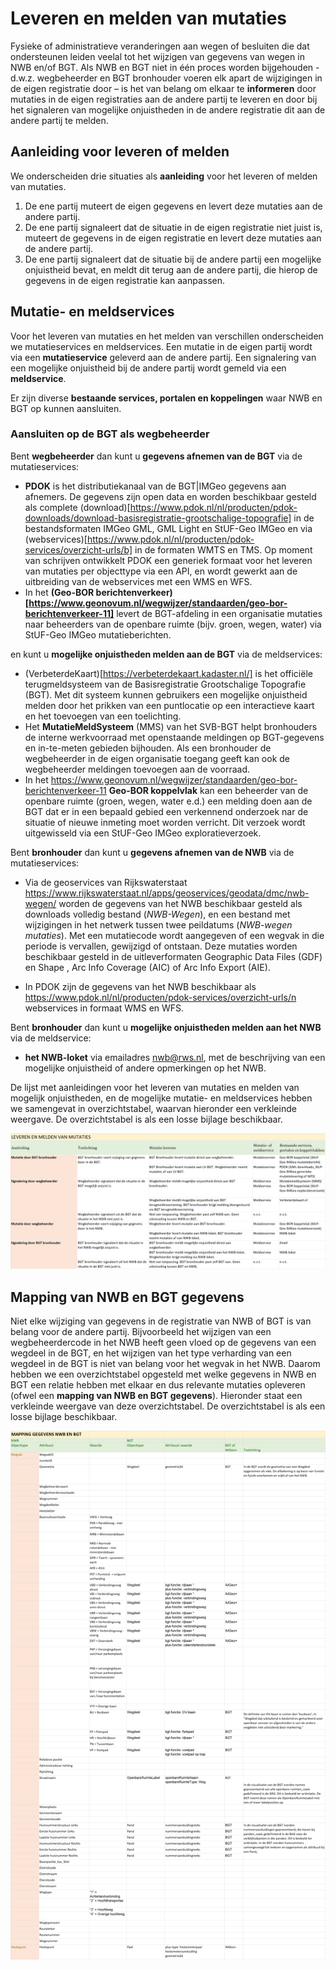 # Leveren en melden van mutaties

Fysieke of administratieve veranderingen aan wegen of besluiten die dat
ondersteunen leiden veelal tot het wijzigen van gegevens van wegen in NWB en/of
BGT. Als NWB en BGT niet in één proces worden bijgehouden - d.w.z. wegbeheerder
en BGT bronhouder voeren elk apart de wijzigingen in de eigen registratie door –
is het van belang om elkaar te **informeren** door mutaties in de eigen
registraties aan de andere partij te leveren en door bij het signaleren van
mogelijke onjuistheden in de andere registratie dit aan de andere partij te
melden.

## Aanleiding voor leveren of melden
We onderscheiden drie situaties als **aanleiding** voor het leveren of melden
van mutaties.

1.  De ene partij muteert de eigen gegevens en levert deze mutaties aan de
    andere partij.
2.  De ene partij signaleert dat de situatie in de eigen registratie niet juist
    is, muteert de gegevens in de eigen registratie en levert deze mutaties aan
    de andere partij.
3.  De ene partij signaleert dat de situatie bij de andere partij een mogelijke
    onjuistheid bevat, en meldt dit terug aan de andere partij, die hierop de
    gegevens in de eigen registratie kan aanpassen.

## Mutatie- en meldservices
Voor het leveren van mutaties en het melden van verschillen onderscheiden we
mutatieservices en meldservices. Een mutatie in de eigen partij wordt via een
**mutatieservice** geleverd aan de andere partij. Een signalering van een
mogelijke onjuistheid bij de andere partij wordt gemeld via een **meldservice**.

Er zijn diverse **bestaande services, portalen en koppelingen** waar NWB en BGT
op kunnen aansluiten.

### Aansluiten op de BGT als wegbeheerder
Bent **wegbeheerder** dan kunt u **gegevens afnemen van de BGT** via de
mutatieservices:

-   **PDOK** is het distributiekanaal van de BGT\|IMGeo gegevens aan afnemers.
    De gegevens zijn open data en worden beschikbaar gesteld als
    complete (download)[https://www.pdok.nl/nl/producten/pdok-downloads/download-basisregistratie-grootschalige-topografie]
    in de bestandsformaten IMGeo GML, GML Light en
    StUF-Geo IMGeo en via
    (webservices)[https://www.pdok.nl/nl/producten/pdok-services/overzicht-urls/b] in de formaten WMTS en TMS. Op moment van schrijven ontwikkelt PDOK een generiek formaat voor het leveren van mutaties per objecttype via een API, en wordt
    gewerkt aan de uitbreiding van de webservices met een WMS en WFS.
-   In het **(Geo-BOR berichtenverkeer)[https://www.geonovum.nl/wegwijzer/standaarden/geo-bor-berichtenverkeer-11]**
     levert de BGT-afdeling in een organisatie mutaties naar beheerders van de openbare ruimte (bijv. groen, wegen, water)
    via StUF-Geo IMGeo mutatieberichten.

en kunt u **mogelijke onjuistheden melden aan de BGT** via de meldservices:

-   (VerbeterdeKaart)[https://verbeterdekaart.kadaster.nl/] is het officiële
    terugmeldsysteem van de Basisregistratie Grootschalige Topografie (BGT). Met
    dit systeem kunnen gebruikers een mogelijke onjuistheid melden door het
    prikken van een puntlocatie op een interactieve kaart en het toevoegen van
    een toelichting.
-   Het **MutatieMeldSysteem** (MMS) van het SVB-BGT helpt bronhouders de
    interne werkvoorraad met openstaande meldingen op BGT-gegevens en
    in-te-meten gebieden bijhouden. Als een bronhouder de wegbeheerder in de
    eigen organisatie toegang geeft kan ook de wegbeheerder meldingen toevoegen
    aan de voorraad.
-   In het
    https://www.geonovum.nl/wegwijzer/standaarden/geo-bor-berichtenverkeer-11
    **Geo-BOR koppelvlak** kan een beheerder van de openbare ruimte (groen,
    wegen, water e.d.) een melding doen aan de BGT dat er in een bepaald gebied
    een verkennend onderzoek nar de situatie of nieuwe inmeting moet worden
    verricht. Dit verzoek wordt uitgewisseld via een StUF-Geo IMGeo
    exploratieverzoek.

Bent **bronhouder** dan kunt u **gegevens afnemen van de NWB** via de
mutatieservices:

-   Via de geoservices van Rijkswaterstaat
    <https://www.rijkswaterstaat.nl/apps/geoservices/geodata/dmc/nwb-wegen/>
    worden de gegevens van het NWB beschikbaar gesteld als downloads volledig
    bestand (*NWB-Wegen*), en een bestand met wijzigingen in het netwerk tussen
    twee peildatums (*NWB-wegen mutaties*). Met een mutatiecode wordt aangegeven
    of een wegvak in die periode is vervallen, gewijzigd of ontstaan. Deze
    mutaties worden beschikbaar gesteld in de uitleverformaten Geographic Data
    Files (GDF) en Shape , Arc Info Coverage (AIC) of Arc Info Export (AIE).

-   In PDOK zijn de gegevens van het NWB beschikbaar als
    <https://www.pdok.nl/nl/producten/pdok-services/overzicht-urls/n>
    webservices in formaat WMS en WFS.

Bent **bronhouder** dan kunt u **mogelijke onjuistheden melden aan het NWB** via
de meldservice:

-   **het NWB-loket** via emailadres <nwb@rws.nl>, met de beschrijving van een
    mogelijke onjuistheid of andere opmerkingen op het NWB.

De lijst met aanleidingen voor het leveren van mutaties en melden van mogelijk
onjuistheden, en de mogelijke mutatie- en meldservices hebben we samengevat in
overzichtstabel, waarvan hieronder een verkleinde weergave. De overzichtstabel
is als een losse bijlage beschikbaar.

![](media/b35c113b779b98b0f8dc463b79506253.png)

Mapping van NWB en BGT gegevens
-------------------------------

Niet elke wijziging van gegevens in de registratie van NWB of BGT is van belang
voor de andere partij. Bijvoorbeeld het wijzigen van een wegbeheerdercode in het
NWB heeft geen vloed op de gegevens van een wegdeel in de BGT, en het wijzigen
van het type verharding van een wegdeel in de BGT is niet van belang voor het
wegvak in het NWB. Daarom hebben we een overzichtstabel opgesteld met welke
gegevens in NWB en BGT een relatie hebben met elkaar en dus relevante mutaties
opleveren (ofwel een **mapping van NWB en BGT gegevens**). Hieronder staat een
verkleinde weergave van deze overzichtstabel. De overzichtstabel is als een
losse bijlage beschikbaar.

![](media/c5533a9771025aa4a6e03417092df47f.png)
